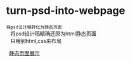 # turn-psd-into-webpage
`将psd设计稿转化为静态页面`<br>
    将psd设计稿精确还原为html静态页面<br>
    只用到html,css来布局<br>
    
    [静态页面展示](https://cyanar.github.io/turn-psd-into-webpage/index.html)
